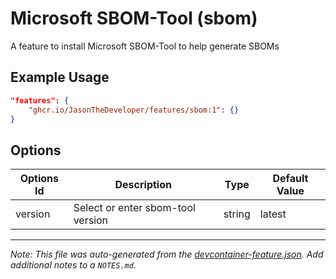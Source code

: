 
# Microsoft SBOM-Tool (sbom)

A feature to install Microsoft SBOM-Tool to help generate SBOMs

## Example Usage

```json
"features": {
    "ghcr.io/JasonTheDeveloper/features/sbom:1": {}
}
```

## Options

| Options Id | Description | Type | Default Value |
|-----|-----|-----|-----|
| version | Select or enter sbom-tool version | string | latest |



---

_Note: This file was auto-generated from the [devcontainer-feature.json](https://github.com/JasonTheDeveloper/features/blob/main/src/sbom/devcontainer-feature.json).  Add additional notes to a `NOTES.md`._
